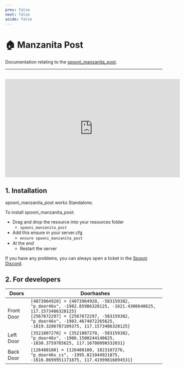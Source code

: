 ```yaml
---
prev: false
next: false
aside: false
---
```


# 🏠 Manzanita Post
Documentation relating to the [spooni_manzanita_post](https://spooni-mapping.tebex.io/package/6015623).

___
<br>
<iframe width="560" height="315" src="https://www.youtube.com/embed/V36KaY2dPUI?si=D65F4iV_WpX1FCKN" frameborder="0" allow="accelerometer; autoplay; clipboard-write; encrypted-media; gyroscope; picture-in-picture; web-share" allowfullscreen></iframe>

## 1. Installation
spooni_manzanita_post works Standalone.  

To install spooni_manzanita_post:
- Drag and drop the resource into your resources folder
  - `spooni_manzanita_post`
- Add this ensure in your server.cfg
  - `ensure spooni_manzanita_post`
- At the end
  - Restart the server

If you have any problems, you can always open a ticket in the [Spooni Discord](https://discord.gg/spooni).

## 2. For developers
| Doors                     | Doorhashes
|---------------------------|----------------------------------------------------------------------------------|
| Front Door                | `[4073964920] = {4073964920, -583159382, "p_door46x", -1982.85986328125, -1621.4306640625, 117.1573486328125}` <br> `[2567672297] = {2567672297, -583159382, "p_door46x", -1983.4674072265625, -1619.3206787109375, 117.1573486328125}`
| Left Door                 | `[3521807270] = {3521807270, -583159382, "p_door46x", -1986.1500244140625, -1630.3759765625, 117.16780090332031}`
| Back Door                 | `[126480100] = {126480100, 1823107276, "p_door46x_cs", -1995.821044921875, -1616.8699951171875, 117.41999816894531}`